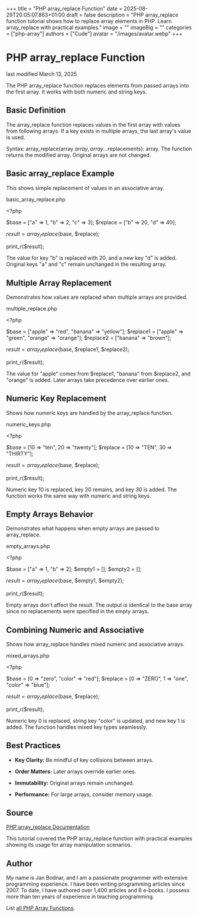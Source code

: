 +++
title = "PHP array_replace Function"
date = 2025-08-29T20:05:07.863+01:00
draft = false
description = "PHP array_replace function tutorial shows how to replace array elements in PHP. Learn array_replace with practical examples."
image = ""
imageBig = ""
categories = ["php-array"]
authors = ["Cude"]
avatar = "/images/avatar.webp"
+++

# PHP array_replace Function

last modified March 13, 2025

The PHP array_replace function replaces elements from passed arrays
into the first array. It works with both numeric and string keys.

## Basic Definition

The array_replace function replaces values in the first array with
values from following arrays. If a key exists in multiple arrays, the last
array's value is used.

Syntax: array_replace(array $array, array ...$replacements): array.
The function returns the modified array. Original arrays are not changed.

## Basic array_replace Example

This shows simple replacement of values in an associative array.

basic_array_replace.php
  

&lt;?php

$base = ["a" =&gt; 1, "b" =&gt; 2, "c" =&gt; 3];
$replace = ["b" =&gt; 20, "d" =&gt; 40];

$result = array_replace($base, $replace);

print_r($result);

The value for key "b" is replaced with 20, and a new key "d" is added.
Original keys "a" and "c" remain unchanged in the resulting array.

## Multiple Array Replacement

Demonstrates how values are replaced when multiple arrays are provided.

multiple_replace.php
  

&lt;?php

$base = ["apple" =&gt; "red", "banana" =&gt; "yellow"];
$replace1 = ["apple" =&gt; "green", "orange" =&gt; "orange"];
$replace2 = ["banana" =&gt; "brown"];

$result = array_replace($base, $replace1, $replace2);

print_r($result);

The value for "apple" comes from $replace1, "banana" from $replace2, and
"orange" is added. Later arrays take precedence over earlier ones.

## Numeric Key Replacement

Shows how numeric keys are handled by the array_replace function.

numeric_keys.php
  

&lt;?php

$base = [10 =&gt; "ten", 20 =&gt; "twenty"];
$replace = [10 =&gt; "TEN", 30 =&gt; "THIRTY"];

$result = array_replace($base, $replace);

print_r($result);

Numeric key 10 is replaced, key 20 remains, and key 30 is added. The
function works the same way with numeric and string keys.

## Empty Arrays Behavior

Demonstrates what happens when empty arrays are passed to array_replace.

empty_arrays.php
  

&lt;?php

$base = ["a" =&gt; 1, "b" =&gt; 2];
$empty1 = [];
$empty2 = [];

$result = array_replace($base, $empty1, $empty2);

print_r($result);

Empty arrays don't affect the result. The output is identical to the base
array since no replacements were specified in the empty arrays.

## Combining Numeric and Associative

Shows how array_replace handles mixed numeric and associative arrays.

mixed_arrays.php
  

&lt;?php

$base = [0 =&gt; "zero", "color" =&gt; "red"];
$replace = [0 =&gt; "ZERO", 1 =&gt; "one", "color" =&gt; "blue"];

$result = array_replace($base, $replace);

print_r($result);

Numeric key 0 is replaced, string key "color" is updated, and new key 1
is added. The function handles mixed key types seamlessly.

## Best Practices

- **Key Clarity:** Be mindful of key collisions between arrays.

- **Order Matters:** Later arrays override earlier ones.

- **Immutability:** Original arrays remain unchanged.

- **Performance:** For large arrays, consider memory usage.

## Source

[PHP array_replace Documentation](https://www.php.net/manual/en/function.array-replace.php)

This tutorial covered the PHP array_replace function with practical
examples showing its usage for array manipulation scenarios.

## Author

My name is Jan Bodnar, and I am a passionate programmer with extensive
programming experience. I have been writing programming articles since 2007.
To date, I have authored over 1,400 articles and 8 e-books. I possess more
than ten years of experience in teaching programming.

List [all PHP Array Functions](/php/#php-array).
